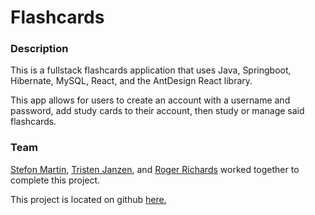 # Flashcards
### Description
This is a fullstack flashcards application that uses Java, Springboot, Hibernate, MySQL, React, and the AntDesign React library.  
  
This app allows for users to create an account with a username and password, add study cards to their account, then study or manage said flashcards.
  
### Team
[Stefon Martin](https://github.com/Stefy-M), [Tristen Janzen](https://github.com/Tristen-Janzen), and [Roger Richards](https://github.com/rrich360) worked together to complete this project.  

This project is located on github [here.](https://github.com/Tristen-Janzen/Flashcards)